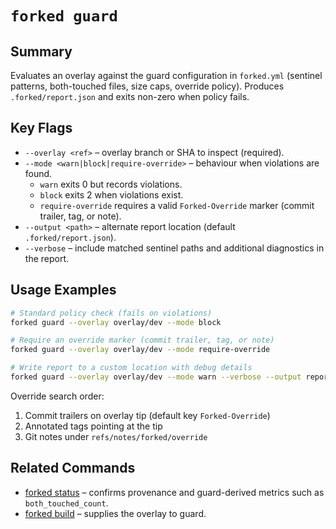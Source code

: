# `forked guard`

## Summary
Evaluates an overlay against the guard configuration in `forked.yml` (sentinel patterns, both-touched files, size caps, override policy). Produces `.forked/report.json` and exits non-zero when policy fails.

## Key Flags
- `--overlay <ref>` – overlay branch or SHA to inspect (required).
- `--mode <warn|block|require-override>` – behaviour when violations are found.
  - `warn` exits 0 but records violations.
  - `block` exits 2 when violations exist.
  - `require-override` requires a valid `Forked-Override` marker (commit trailer, tag, or note).
- `--output <path>` – alternate report location (default `.forked/report.json`).
- `--verbose` – include matched sentinel paths and additional diagnostics in the report.

## Usage Examples
```bash
# Standard policy check (fails on violations)
forked guard --overlay overlay/dev --mode block

# Require an override marker (commit trailer, tag, or note)
forked guard --overlay overlay/dev --mode require-override

# Write report to a custom location with debug details
forked guard --overlay overlay/dev --mode warn --verbose --output reports/dev-guard.json
```

Override search order:
1. Commit trailers on overlay tip (default key `Forked-Override`)
2. Annotated tags pointing at the tip
3. Git notes under `refs/notes/forked/override`

## Related Commands
- [forked status](status.md) – confirms provenance and guard-derived metrics such as `both_touched_count`.
- [forked build](build.md) – supplies the overlay to guard.
